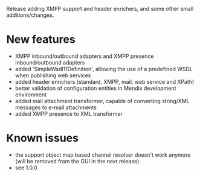 Release adding XMPP support and header enrichers, and some other small additions/changes.
# New features
- XMPP inbound/outbound adapters and XMPP presence inbound/outbound adapters
- added 'SimpleWsdl11Definition', allowing the use of a predefined WSDL when publishing web services
- added header enrichers (standard, XMPP, mail, web service and XPath)
- better validation of configuration entities in Mendix development environment
- added mail attachment transformer, capable of converting string/XML messages to e-mail attachments
- added XMPP presence to XML transformer
# Known issues
- the support object map based channel resolver doesn't work anymore (will be removed from the GUI in the next release)
- see 1.0.0
